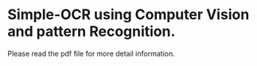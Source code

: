 # Simple-OCR using Computer Vision and pattern Recognition.
Please read the pdf file for more detail information.
